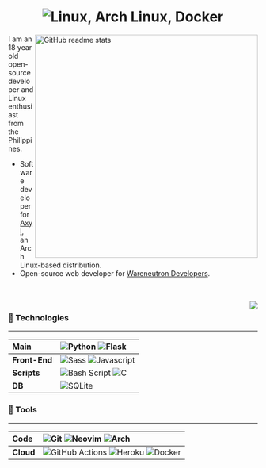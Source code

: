 <h1 align=center><img src="https://readme-typing-svg.herokuapp.com?font=jetbrains+mono&color=%231479BD&size=22&center=true&vCenter=true&lines=Linux%2C+Arch+Linux%2C+Docker;Python%2C+Flask%2C+Matplotlib" alt="Linux, Arch Linux, Docker"></h1>

<img src="https://github-readme-stats.vercel.app/api?username=angelofallars&theme=dark&show_icons=true&hide_border=false&count_private=true" alt="GitHub readme stats" width=450px align=right>

I am an 18 year old open-source developer and Linux enthusiast from the Philippines.

* Software developer for [Axyl](https://axyl-os.github.io/), an Arch Linux-based distribution.
* Open-source web developer for [Wareneutron Developers](https://wareneutron.com).

<br><br>
<img src="https://komarev.com/ghpvc/?username=angelofallars&color=156CAC&style=flat-square" align=right>

### 🔨 Technologies

---
Main | ![Python](https://img.shields.io/badge/python-%233776AB.svg?style=for-the-badge&logo=python&logoColor=white) ![Flask](https://img.shields.io/badge/flask-%23000.svg?style=for-the-badge&logo=flask&logoColor=white)
:--- | :---
**Front-End** | ![Sass](https://img.shields.io/badge/Sass-CC6699?style=for-the-badge&logo=sass&logoColor=white) ![Javascript](https://img.shields.io/badge/JavaScript-323330?style=for-the-badge&logo=javascript&logoColor=F7DF1E)
**Scripts** | ![Bash Script](https://img.shields.io/badge/Bash-4EAA25?style=for-the-badge&logo=gnu-bash&logoColor=white) ![C](https://img.shields.io/badge/c-%2300599C.svg?style=for-the-badge&logo=c&logoColor=white)
**DB** | ![SQLite](https://img.shields.io/badge/SQL-07405E?style=for-the-badge&logo=sqlite&logoColor=white)

### 🔧 Tools

---
Code | ![Git](https://img.shields.io/badge/git-%23F05033.svg?style=for-the-badge&logo=git&logoColor=white) ![Neovim](https://img.shields.io/badge/Vim-%2357A143.svg?style=for-the-badge&logo=neovim&logoColor=white) ![Arch](https://img.shields.io/badge/Arch%20Linux-1793D1?logo=arch-linux&logoColor=fff&style=for-the-badge)
:--- | :---
**Cloud** | ![GitHub Actions](https://img.shields.io/badge/github&nbsp;actions-%232671E5.svg?style=for-the-badge&logo=githubactions&logoColor=white) ![Heroku](https://img.shields.io/badge/Heroku-430098?style=for-the-badge&logo=heroku&logoColor=white) ![Docker](https://img.shields.io/badge/docker-%230db7ed.svg?style=for-the-badge&logo=docker&logoColor=white)
